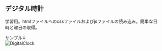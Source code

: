 ## デジタル時計
学習用。htmlファイルへのcssファイルおよびjsファイルの読み込み。簡単な日時と曜日の取得。

サンプル↓  
![DigitalClock](https://github.com/fufuyuka/DigitalClock/assets/121597200/62b84d57-d0f2-4b12-9869-62754136883d)

